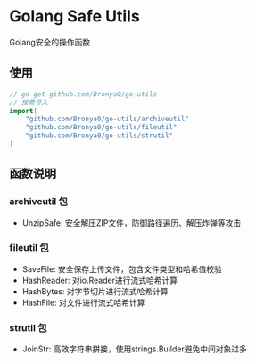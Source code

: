 # Golang Safe Utils
Golang安全的操作函数

## 使用
```go
// go get github.com/Bronya0/go-utils
// 按需导入
import(
    "github.com/Bronya0/go-utils/archiveutil"
    "github.com/Bronya0/go-utils/fileutil"
    "github.com/Bronya0/go-utils/strutil"
)
```

## 函数说明

### archiveutil 包
- UnzipSafe: 安全解压ZIP文件，防御路径遍历、解压炸弹等攻击

### fileutil 包
- SaveFile: 安全保存上传文件，包含文件类型和哈希值校验
- HashReader: 对io.Reader进行流式哈希计算
- HashBytes: 对字节切片进行流式哈希计算
- HashFile: 对文件进行流式哈希计算

### strutil 包
- JoinStr: 高效字符串拼接，使用strings.Builder避免中间对象过多
